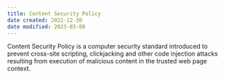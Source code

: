```yaml
---
title: Content Security Policy
date created: 2022-12-30
date modified: 2023-03-08
---
```


Content Security Policy is a computer security standard introduced to prevent cross-site scripting, clickjacking and other code injection attacks resulting from execution of malicious content in the trusted web page context.
